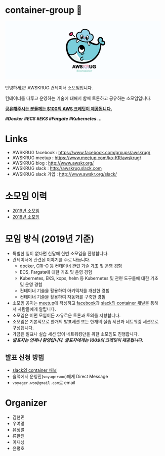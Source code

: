 # container-group :whale:

![](logo/container-group-logo-wide.png)

안녕하세요! AWSKRUG 컨테이너 소모임입니다.

컨테이너를 다루고 운영하는 기술에 대해서 함께 토론하고 공유하는 소모임입니다.

<strong><u>공유해주시는 분들께는 $100의 AWS 크레딧이 제공됩니다.</u></strong>

***#Docker #ECS #EKS #Fargate #Kubernetes ...***

# Links
- AWSKRUG facebook : https://www.facebook.com/groups/awskrug/
- AWSKRUG meetup : https://www.meetup.com/ko-KR/awskrug/
- AWSKRUG blog : http://www.awskr.org/
- AWSKRUG slack : http://awskrug.slack.com
- AWSKRUG slack 가입 : http://www.awskr.org/slack/

# 소모임 이력
- [2019년 소모임](meetups/2019.md)
- [2018년 소모임](meetups/2018.md)

# 모임 방식 (2019년 기준)
- 특별한 일이 없다면 한달에 한번 소모임을 진행합니다.
- 컨테이너에 관련된 이야기를 주로 나눕니다.
    - docker, CRI-O 등 컨테이너 관련 기술 기초 및 운영 경험
    - ECS, Fargate에 대한 기초 및 운영 경험
    - Kubernetes, EKS, kops, helm 등 Kubernetes 및 관련 도구들에 대한 기초 및 운영 경험
    - 컨테이너 기술을 활용하여 아키텍처를 개선한 경험
    - 컨테이너 기술을 활용하여 자동화를 구축한 경험
- 소모임 공지는 [meetup](https://www.meetup.com)에 작성하고 [facebook](https://www.facebook.com/groups/awskrug/)과 [slack의 container 채널](https://awskrug.slack.com/messages/C9S1VFJFR)을 통해서 사람들에게 알립니다.
- 소모임은 어떤 모임이든 자유로운 토론과 토의를 지향합니다.
- 소모임은 기본적으로 한개의 발표세션 또는 한개의 실습 세션과 네트워킹 세션으로 구성됩니다.
- 가끔은 발표나 실습 세션 없이 네트워킹만을 위한 소모임도 진행합니다.
- ***발표자는 언제나 환영입니다. 발표자에게는 100$의 크레딧이 제공됩니다.***

##  발표 신청 방법 
- [slack의 container 채널](https://awskrug.slack.com/messages/C9S1VFJFR)
- 슬랙에서 운영진(`voyagerwoo`)에게 Direct Message
- `voyager.woo@gmail.com`로 email

# Organizer
- 김현민
- 우여명
- 유정렬
- 류한진
- 이재성
- 윤평호

